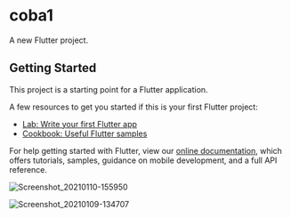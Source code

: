 # coba1

A new Flutter project.

## Getting Started

This project is a starting point for a Flutter application.

A few resources to get you started if this is your first Flutter project:

- [Lab: Write your first Flutter app](https://flutter.dev/docs/get-started/codelab)
- [Cookbook: Useful Flutter samples](https://flutter.dev/docs/cookbook)

For help getting started with Flutter, view our
[online documentation](https://flutter.dev/docs), which offers tutorials,
samples, guidance on mobile development, and a full API reference.

![Screenshot_20210110-155950](https://user-images.githubusercontent.com/74638903/106305867-d1860a00-628f-11eb-9e17-2b587975dbdb.jpg)


![Screenshot_20210109-134707](https://user-images.githubusercontent.com/74638903/106306134-317cb080-6290-11eb-8088-0c741879058d.jpg)
